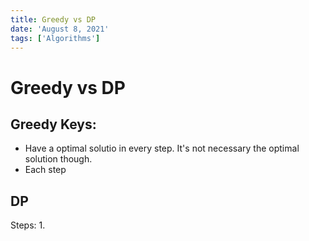 ```yaml
---
title: Greedy vs DP
date: 'August 8, 2021'
tags: ['Algorithms']
---
```

# Greedy vs DP

## Greedy Keys:

- Have a optimal solutio in every step. It's not necessary the optimal solution though.
- Each step

## DP

Steps:
1\.
